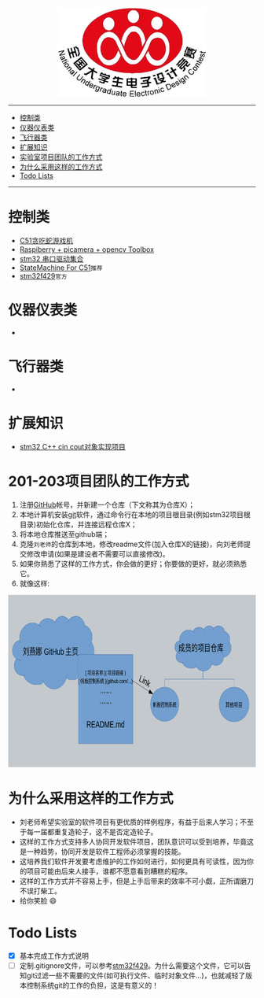 <div align=center><img width="300" height="180" src="./pic.jpg"/></div>

---

- [控制类](#控制类)
- [仪器仪表类](#仪器仪表类)
- [飞行器类](#飞行器类)
- [扩展知识](#扩展知识)
- [实验室项目团队的工作方式](#实验室项目团队的工作方式)
- [为什么采用这样的工作方式](#为什么采用这样的工作方式)
- [Todo Lists](#todo-lists)
---
# 控制类
- [C51贪吃蛇游戏机](https://github.com/ywg121020/51_sanke_game)
- [Raspiberry + picamera + opencv Toolbox](https://github.com/IyangDc/py_opencv_tools.git)
- [stm32 串口驱动集合](https://github.com/zgpTree/stm32_serial_driver.git)
- [StateMachine For C51](https://github.com/zgpTree/c51_state_machine.git)`推荐`
- [stm32f429](https://github.com/MaJerle/stm32f429)`官方`

# 仪器仪表类
- 

# 飞行器类
- 

# 扩展知识
- [stm32 C++ cin cout对象实现项目](https://github.com/zgpTree/stm32_cppTest)

# 201-203项目团队的工作方式
1. 注册[GitHub](https://github.com/)帐号，并新建一个仓库（下文称其为仓库X）；
2. 本地计算机安装[git](https://git-scm.com/downloads)软件，通过命令行在本地的项目根目录(例如stm32项目根目录)初始化仓库，并连接远程仓库X；
3. 将本地仓库推送至github端；
4. 克隆`刘老师`的仓库到本地，修改readme文件(加入仓库X的链接)，向刘老师提交修改申请(如果是建设者不需要可以直接修改)。
5. 如果你熟悉了这样的工作方式，你会做的更好；你要做的更好，就必须熟悉它。
6. 就像这样:
<div align=center><img width="800" height="350" src="./工作方式图解.png"/></div>

# 为什么采用这样的工作方式
- 刘老师希望实验室的软件项目有更优质的样例程序，有益于后来人学习；不至于每一届都重复造轮子，这不是否定造轮子。
- 这样的工作方式支持多人协同开发软件项目，团队意识可以受到培养，毕竟这是一种趋势，协同开发是软件工程师必须掌握的技能。
- 这培养我们软件开发要考虑维护的工作如何进行，如何更具有可读性，因为你的项目可能由后来人接手，谁都不愿意看到糟糕的程序。
- 这样的工作方式并不容易上手，但是上手后带来的效率不可小觑，正所谓磨刀不误打柴工。
- 给你笑脸 :smile:

# Todo Lists
- [x] 基本完成工作方式说明
- [ ] 定制.gitignore文件，可以参考[stm32f429](https://github.com/MaJerle/stm32f429)。为什么需要这个文件，它可以告知git过滤一些不需要的文件(如可执行文件、临时对象文件...)，也就减轻了版本控制系统git的工作的负担，这是有意义的！
